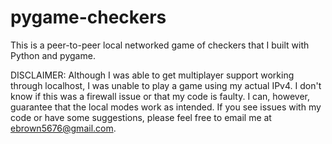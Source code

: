 # pygame-checkers
This is a peer-to-peer local networked game of checkers that I built with Python and pygame.

DISCLAIMER: Although I was able to get multiplayer support working through localhost, I was unable to
play a game using my actual IPv4. I don't know if this was a firewall issue or that my code is
faulty. I can, however, guarantee that the local modes work as intended. If you see issues with my code or have
some suggestions, please feel free to email me at ebrown5676@gmail.com.
